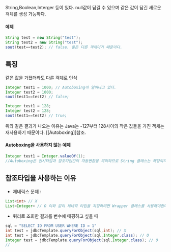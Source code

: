 String,Boolean,Interger 등이 있다.
null값이 담길 수 있으며 같은 값이 담긴 새로운 객체를 생성 가능하다.

#### 예제

```java
String test = new String("test");
String test2 = new String("test");
sout(test==test2); // false. 둘은 다른 객체이기 때문이다.
```


## 특징

같은 값을 가졌더라도 다른 객체로 인식

```java
Integer test1 = 1000; // Autoboxing이 일어나고 있다.
Integer test2 = 1000;
sout(test1==test2) // false;

Integer test1 = 128;
Integer test2 = 128;
sout(test1==test2) // true;
```
위와 같은 결과가 나오는 이유는 Java는 -127부터 128사이의 작은 값들을 가진 객체는 재사용하기 때문이다. [[Autoboxing]]참조.

#### Autoboxing을 사용하지 않는 예제
```java
Integer test1 = Integer.valueOf(1);
//Autoboxing은 원시타입과 참조타입간의 자동변환을 의미하므로 String 클래스는 해당되지 않는다. String은 참조타입만 존재하기 때문
```



## 참조타입을 사용하는 이유
* 제네릭스 문제 : 
```java
List<int> // X
List<Integer> // O 이와 같이 제네릭 타입을 지정하려면 Wrapper 클래스를 사용해야한다.
```

* 쿼리로 조회한 결과를 변수에 매핑하고 싶을 때
```java
sql = "SELECT ID FROM USER WHERE ID = 1"
int test = jdbcTemplate.queryForObject(sql,int); // X
int test = jdbcTemplate.queryForObject(sql,Integer.class); // O
Integer test = jdbcTemplate.queryForObject(sql,Integer.class); // O
//
```
